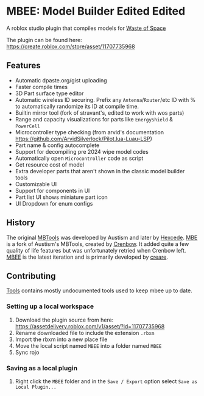 # MBEE: Model Builder Edited Edited

A roblox studio plugin that compiles models for [Waste of Space](https://www.roblox.com/games/4490046941)

The plugin can be found here: <https://create.roblox.com/store/asset/11707735968>

## Features

- Automatic dpaste.org/gist uploading
- Faster compile times
- 3D Part surface type editor
- Automatic wireless ID securing. Prefix any `Antenna`/`Router`/etc ID with % to automatically randomize its ID at compile time.
- Builtin mirror tool (fork of stravant's, edited to work with wos parts)
- Range and capacity visualizations for parts like `EnergyShield` & `PowerCell`
- Microcontroller type checking (from arvid's documentation https://github.com/ArvidSilverlock/Pilot.lua-Luau-LSP)
- Part name & config autocomplete
- Support for decompiling pre 2024 wipe model codes
- Automatically open `Microcontroller` code as script
- Get resource cost of model
- Extra developer parts that aren't shown in the classic model builder tools
- Customizable UI
- Support for components in UI
- Part list UI shows miniature part icon
- UI Dropdown for enum configs

## History

The original [MBTools](https://create.roblox.com/store/asset/6724254977) was developed by Austism and later by [Hexcede](https://www.roblox.com/users/35904028/profile).
[MBE](https://www.roblox.com/library/10075508989/WoS-MBTools-EDITED) is a fork of Austism's MBTools, created by [Crenbow](https://www.roblox.com/users/306951138/profile/). It added quite a few quality of life features but was unfortunately retried when Crenbow left. [MBEE](https://create.roblox.com/store/asset/11707735968) is the latest iteration and is primarily developed by [creare](https://www.roblox.com/users/857491600/profile).

## Contributing

[Tools](https://github.com/1-creare-1/wos-mbee/tree/main/tools) contains mostly undocumented tools used to keep mbee up to date.

### Setting up a local workspace

1. Download the plugin source from here: <https://assetdelivery.roblox.com/v1/asset/?id=11707735968>
2. Rename downloaded file to include the extension `.rbxm`
3. Import the rbxm into a new place file
4. Move the local script named `MBEE` into a folder named `MBEE`
5. Sync rojo

### Saving as a local plugin

1. Right click the `MBEE` folder and in the `Save / Export` option select `Save as Local Plugin...`
